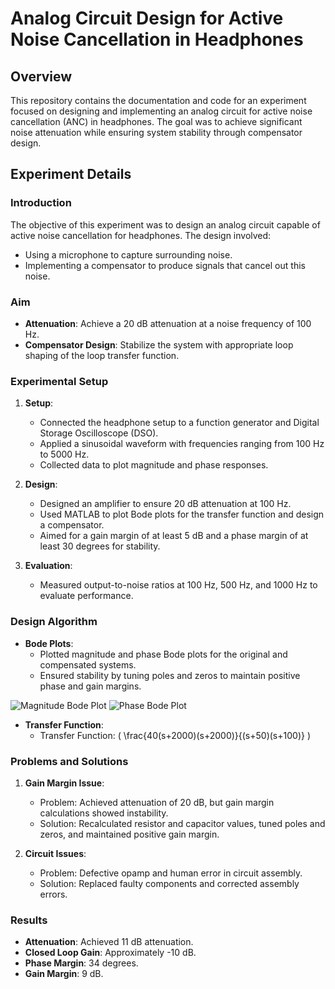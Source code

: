 # Analog Circuit Design for Active Noise Cancellation in Headphones

## Overview

This repository contains the documentation and code for an experiment focused on designing and implementing an analog circuit for active noise cancellation (ANC) in headphones. The goal was to achieve significant noise attenuation while ensuring system stability through compensator design.

## Experiment Details

### Introduction

The objective of this experiment was to design an analog circuit capable of active noise cancellation for headphones. The design involved:
- Using a microphone to capture surrounding noise.
- Implementing a compensator to produce signals that cancel out this noise.

### Aim

- **Attenuation**: Achieve a 20 dB attenuation at a noise frequency of 100 Hz.
- **Compensator Design**: Stabilize the system with appropriate loop shaping of the loop transfer function.

### Experimental Setup

1. **Setup**:
   - Connected the headphone setup to a function generator and Digital Storage Oscilloscope (DSO).
   - Applied a sinusoidal waveform with frequencies ranging from 100 Hz to 5000 Hz.
   - Collected data to plot magnitude and phase responses.

2. **Design**:
   - Designed an amplifier to ensure 20 dB attenuation at 100 Hz.
   - Used MATLAB to plot Bode plots for the transfer function and design a compensator.
   - Aimed for a gain margin of at least 5 dB and a phase margin of at least 30 degrees for stability.

3. **Evaluation**:
   - Measured output-to-noise ratios at 100 Hz, 500 Hz, and 1000 Hz to evaluate performance.

### Design Algorithm

- **Bode Plots**:
  - Plotted magnitude and phase Bode plots for the original and compensated systems.
  - Ensured stability by tuning poles and zeros to maintain positive phase and gain margins.
  
![Magnitude Bode Plot](path/to/magnitude_bode_plot.png)
![Phase Bode Plot](path/to/phase_bode_plot.png)

- **Transfer Function**:
  - Transfer Function: \( \frac{40(s+2000)(s+2000)}{(s+50)(s+100)} \)

### Problems and Solutions

1. **Gain Margin Issue**:
   - Problem: Achieved attenuation of 20 dB, but gain margin calculations showed instability.
   - Solution: Recalculated resistor and capacitor values, tuned poles and zeros, and maintained positive gain margin.

2. **Circuit Issues**:
   - Problem: Defective opamp and human error in circuit assembly.
   - Solution: Replaced faulty components and corrected assembly errors.

### Results

- **Attenuation**: Achieved 11 dB attenuation.
- **Closed Loop Gain**: Approximately -10 dB.
- **Phase Margin**: 34 degrees.
- **Gain Margin**: 9 dB.
